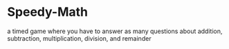 # Speedy-Math
a timed game where you have to answer as many questions about addition, subtraction, multiplication, division, and remainder
